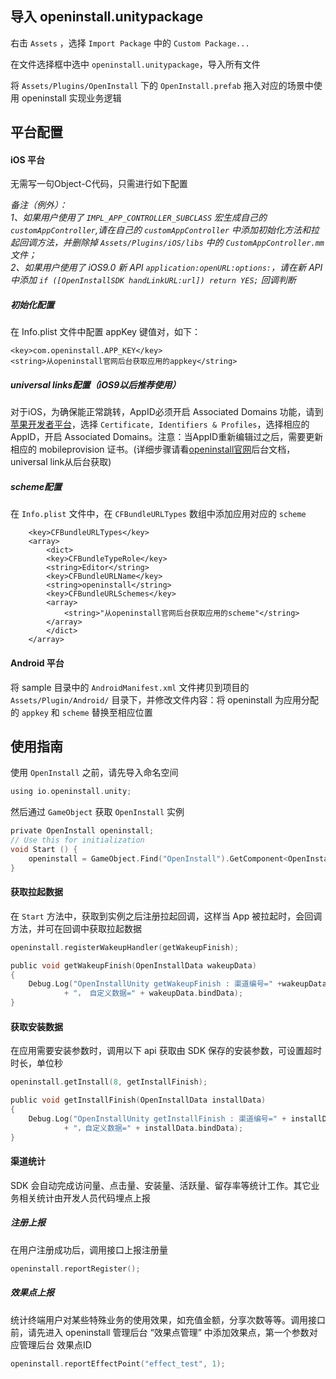 
## 导入 openinstall.unitypackage
右击 `Assets` ，选择 `Import Package` 中的 `Custom Package...`    

在文件选择框中选中 `openinstall.unitypackage`，导入所有文件

将 `Assets/Plugins/OpenInstall` 下的 `OpenInstall.prefab` 拖入对应的场景中使用 openinstall 实现业务逻辑

## 平台配置

#### iOS 平台

无需写一句Object-C代码，只需进行如下配置  

_备注（例外）：  
1、如果用户使用了 `IMPL_APP_CONTROLLER_SUBCLASS` 宏生成自己的 `customAppController`,请在自己的 `customAppController` 中添加初始化方法和拉起回调方法，并删除掉 `Assets/Plugins/iOS/libs` 中的 `CustomAppController.mm` 文件；  
2、如果用户使用了 iOS9.0 新 API `application:openURL:options:`，请在新 API 中添加 `if ([OpenInstallSDK handLinkURL:url]) return YES;` 回调判断_

##### 初始化配置

在 Info.plist 文件中配置 appKey 键值对，如下：
``` plist
<key>com.openinstall.APP_KEY</key>
<string>从openinstall官网后台获取应用的appkey</string>
```
##### universal links配置（iOS9以后推荐使用）

对于iOS，为确保能正常跳转，AppID必须开启 Associated Domains 功能，请到 [苹果开发者平台](https://developer.apple.com)，选择 `Certificate, Identifiers & Profiles`，选择相应的 AppID，开启 Associated Domains。注意：当AppID重新编辑过之后，需要更新相应的 mobileprovision 证书。(详细步骤请看[openinstall官网](https://www.openinstall.io)后台文档，universal link从后台获取)

##### scheme配置

在 `Info.plist` 文件中，在 `CFBundleURLTypes` 数组中添加应用对应的 `scheme`

``` plist
	<key>CFBundleURLTypes</key>
	<array>
	    <dict>
		<key>CFBundleTypeRole</key>
		<string>Editor</string>
		<key>CFBundleURLName</key>
		<string>openinstall</string>
		<key>CFBundleURLSchemes</key>
		<array>
		    <string>"从openinstall官网后台获取应用的scheme"</string>
		</array>
	    </dict>
	</array>
```

#### Android 平台
将 sample 目录中的 `AndroidManifest.xml` 文件拷贝到项目的 `Assets/Plugin/Android/` 目录下，并修改文件内容：将 openinstall 为应用分配的 `appkey` 和 `scheme` 替换至相应位置

## 使用指南

使用 `OpenInstall` 之前，请先导入命名空间
``` c
using io.openinstall.unity;
```
然后通过 `GameObject` 获取 `OpenInstall` 实例
``` c
private OpenInstall openinstall;
// Use this for initialization
void Start () {
    openinstall = GameObject.Find("OpenInstall").GetComponent<OpenInstall>();
}
```

#### 获取拉起数据
在 `Start` 方法中，获取到实例之后注册拉起回调，这样当 App 被拉起时，会回调方法，并可在回调中获取拉起数据
``` c
openinstall.registerWakeupHandler(getWakeupFinish);
```
``` c
public void getWakeupFinish(OpenInstallData wakeupData)
{
    Debug.Log("OpenInstallUnity getWakeupFinish : 渠道编号=" +wakeupData.channelCode 
            + "， 自定义数据=" + wakeupData.bindData);
}
```
#### 获取安装数据
在应用需要安装参数时，调用以下 api 获取由 SDK 保存的安装参数，可设置超时时长，单位秒
``` c
openinstall.getInstall(8, getInstallFinish);
```
``` c
public void getInstallFinish(OpenInstallData installData)
{
    Debug.Log("OpenInstallUnity getInstallFinish : 渠道编号=" + installData.channelCode 
            + "，自定义数据=" + installData.bindData);
}
```
#### 渠道统计
SDK 会自动完成访问量、点击量、安装量、活跃量、留存率等统计工作。其它业务相关统计由开发人员代码埋点上报
##### 注册上报
在用户注册成功后，调用接口上报注册量
``` c
openinstall.reportRegister();
```
##### 效果点上报
统计终端用户对某些特殊业务的使用效果，如充值金额，分享次数等等。调用接口前，请先进入 openinstall 管理后台 “效果点管理” 中添加效果点，第一个参数对应管理后台 效果点ID
``` c
openinstall.reportEffectPoint("effect_test", 1);
```